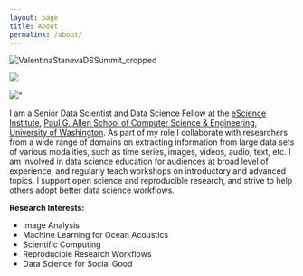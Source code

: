```yaml
---
layout: page
title: About
permalink: /about/
---
```





![ValentinaStanevaDSSummit_cropped](https://github.com/valentina-s/valentina-s.github.io/assets/11621647/e37a2f22-f313-4cb4-a06a-ecf146602927)

![](https://www.lib.washington.edu/dataservices/images/Logo_eScienceinkblot600x400.jpg)

<div class="hero">
<img class="feature-img" src="{{ 'assets/ValentinaStanevaDSSummit_cropped.jpeg' | relative_url }}" />"
</div>

I am a Senior Data Scientist and Data Science Fellow at the [eScience Institute](https://escience.washington.edu/), [Paul G. Allen School of Computer Science & Engineering](https://www.cs.washington.edu/), [University of Washington](https://www.washington.edu/). As part of my role I collaborate with researchers from a wide range of domains on extracting information from large data sets of various modalities, such as time series, images, videos, audio, text, etc. I am involved in data science education for audiences at broad level of experience, and regularly teach workshops on introductory and advanced topics. I support open science and reproducible research, and strive to help others adopt better data science workflows.

**Research Interests:**

* Image Analysis
* Machine Learning for Ocean Acoustics
* Scientific Computing
* Reproducible Research Workflows
* Data Science for Social Good
